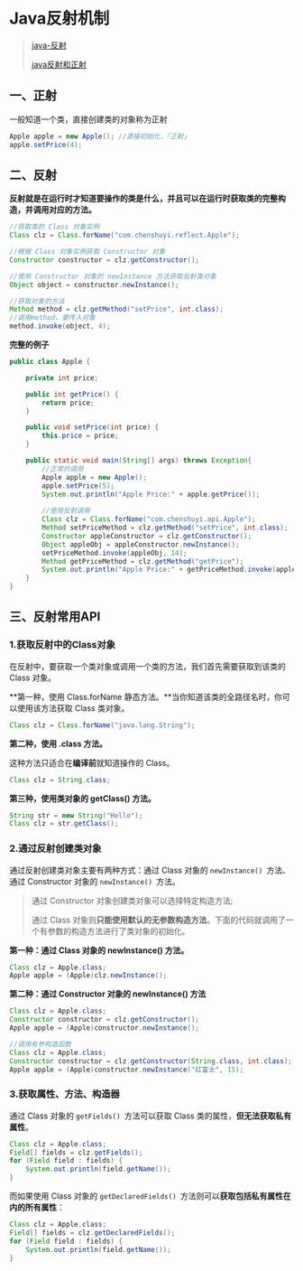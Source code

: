 # Java反射机制

> [java-反射](https://pdai.tech/md/java/basic/java-basic-x-reflection.html)
>
> [java反射和正射](https://www.cnblogs.com/chanshuyi/p/head_first_of_reflection.html)

## 一、正射

一般知道一个类，直接创建类的对象称为正射

```java
Apple apple = new Apple(); //直接初始化，「正射」
apple.setPrice(4);
```



## 二、反射

 **反射就是在运行时才知道要操作的类是什么，并且可以在运行时获取类的完整构造，并调用对应的方法。** 

```java
//获取类的 Class 对象实例
Class clz = Class.forName("com.chenshuyi.reflect.Apple");

//根据 Class 对象实例获取 Constructor 对象
Constructor constructor = clz.getConstructor();

//使用 Constructor 对象的 newInstance 方法获取反射类对象
Object object = constructor.newInstance();

//获取对象的方法
Method method = clz.getMethod("setPrice", int.class);
//调用method，要传入对象
method.invoke(object, 4);
```



**完整的例子**

```java
public class Apple {

    private int price;

    public int getPrice() {
        return price;
    }

    public void setPrice(int price) {
        this.price = price;
    }

    public static void main(String[] args) throws Exception{
        //正常的调用
        Apple apple = new Apple();
        apple.setPrice(5);
        System.out.println("Apple Price:" + apple.getPrice());
        
        //使用反射调用
        Class clz = Class.forName("com.chenshuyi.api.Apple");
        Method setPriceMethod = clz.getMethod("setPrice", int.class);
        Constructor appleConstructor = clz.getConstructor();
        Object appleObj = appleConstructor.newInstance();
        setPriceMethod.invoke(appleObj, 14);
        Method getPriceMethod = clz.getMethod("getPrice");
        System.out.println("Apple Price:" + getPriceMethod.invoke(appleObj));
    }
}
```



## 三、反射常用API

### 1.获取反射中的Class对象

 在反射中，要获取一个类对象或调用一个类的方法，我们首先需要获取到该类的 Class 对象。 

**第一种，使用 Class.forName 静态方法。**当你知道该类的全路径名时，你可以使用该方法获取 Class 类对象。

```java
Class clz = Class.forName("java.lang.String");
```

**第二种，使用 .class 方法。**

这种方法只适合在**编译前**就知道操作的 Class。

```java
Class clz = String.class;
```

**第三种，使用类对象的 getClass() 方法。**

```java
String str = new String("Hello");
Class clz = str.getClass();
```





### 2.通过反射创建类对象

通过反射创建类对象主要有两种方式：通过 Class 对象的 `newInstance() `方法、通过 Constructor 对象的 `newInstance() `方法。 

> 通过 Constructor 对象创建类对象可以选择特定构造方法;
>
> 通过 Class 对象则**只能使用默认的无参数构造方法**。下面的代码就调用了一个有参数的构造方法进行了类对象的初始化。 



 **第一种：通过 Class 对象的 newInstance() 方法。** 

```java
Class clz = Apple.class;
Apple apple = (Apple)clz.newInstance();
```

 **第二种：通过 Constructor 对象的 newInstance() 方法** 

```java
Class clz = Apple.class;
Constructor constructor = clz.getConstructor();
Apple apple = (Apple)constructor.newInstance();

//调用有参构造函数
Class clz = Apple.class;
Constructor constructor = clz.getConstructor(String.class, int.class);
Apple apple = (Apple)constructor.newInstance("红富士", 15);
```



### 3.获取属性、方法、构造器

 通过 Class 对象的 `getFields() `方法可以获取 Class 类的属性，**但无法获取私有属性**。 

```java
Class clz = Apple.class;
Field[] fields = clz.getFields();
for (Field field : fields) {
    System.out.println(field.getName());
}
```

 而如果使用 Class 对象的 `getDeclaredFields() `方法则可以**获取包括私有属性在内的所有属性**： 

```java
Class clz = Apple.class;
Field[] fields = clz.getDeclaredFields();
for (Field field : fields) {
    System.out.println(field.getName());
}
```

